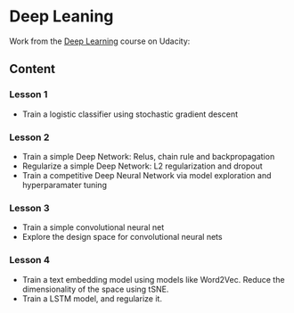 # Deep Leaning

Work from the [Deep Learning](https://eu.udacity.com/course/deep-learning--ud730) course on Udacity:

## Content

### Lesson 1

- Train a logistic classifier using stochastic gradient descent

### Lesson 2

- Train a simple Deep Network: Relus, chain rule and backpropagation
- Regularize a simple Deep Network: L2 regularization and dropout
- Train a competitive Deep Neural Network via model exploration and hyperparamater tuning

### Lesson 3

- Train a simple convolutional neural net
- Explore the design space for convolutional neural nets

### Lesson 4

- Train a text embedding model using models like Word2Vec. Reduce the dimensionality of the space using tSNE.
- Train a LSTM model, and regularize it.

